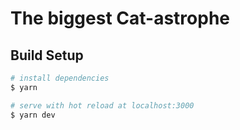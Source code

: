 # The biggest Cat-astrophe

## Build Setup

```bash
# install dependencies
$ yarn

# serve with hot reload at localhost:3000
$ yarn dev
```
